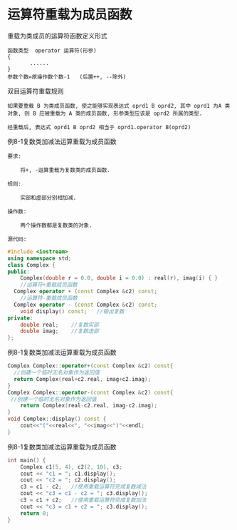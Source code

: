 # 运算符重载为成员函数

重载为类成员的运算符函数定义形式

    函数类型  operator 运算符(形参)
    {
           ......
    }
    参数个数=原操作数个数-1   (后置++, --除外)

双目运算符重载规则

    如果要重载 B 为类成员函数, 使之能够实现表达式 oprd1 B oprd2, 其中 oprd1 为A 类对象, 则 B 应被重载为 A 类的成员函数, 形参类型应该是 oprd2 所属的类型.

    经重载后, 表达式 oprd1 B oprd2 相当于 oprd1.operator B(oprd2)

例8-1复数类加减法运算重载为成员函数

    要求:

        将+, -运算重载为复数类的成员函数.

    规则:

        实部和虚部分别相加减.

    操作数:

        两个操作数都是复数类的对象.

    源代码:

```cpp
#include <iostream>
using namespace std;
class Complex {
public:
    Complex(double r = 0.0, double i = 0.0) : real(r), imag(i) { }
    //运算符+重载成员函数
  Complex operator + (const Complex &c2) const;
    //运算符-重载成员函数
  Complex operator - (const Complex &c2) const;
    void display() const;   //输出复数
private:
    double real;    //复数实部
    double imag;    //复数虚部
};
```

例8-1复数类加减法运算重载为成员函数

```cpp
Complex Complex::operator+(const Complex &c2) const{
  //创建一个临时无名对象作为返回值
  return Complex(real+c2.real, imag+c2.imag);
}
Complex Complex::operator-(const Complex &c2) const{
 //创建一个临时无名对象作为返回值
    return Complex(real-c2.real, imag-c2.imag);
}
void Complex::display() const {
    cout<<"("<<real<<", "<<imag<<")"<<endl;
}
```

例8-1复数类加减法运算重载为成员函数

```cpp
int main() {
    Complex c1(5, 4), c2(2, 10), c3;
    cout << "c1 = "; c1.display();
    cout << "c2 = "; c2.display();
    c3 = c1 - c2;   //使用重载运算符完成复数减法
    cout << "c3 = c1 - c2 = "; c3.display();
    c3 = c1 + c2;   //使用重载运算符完成复数加法
    cout << "c3 = c1 + c2 = "; c3.display();
    return 0;
}
```
